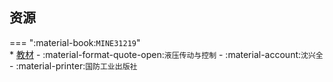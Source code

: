 ## 资源  
=== ":material-book:`MINE31219`"  
    * [教材](http://api.xtaoa.com/api/lanzou.php?url=https://cqu-openlib.lanzout.com/iW8UF290graf&type=down) - :material-format-quote-open:`液压传动与控制` - :material-account:`沈兴全` - :material-printer:`国防工业出版社`  